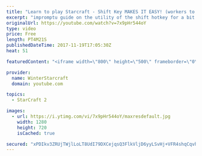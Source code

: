 ```yaml
---
title: "Learn to play Starcraft - Shift Key MAKES IT EASY! (workers to gas, waypoints, ctrl grps, moving)"
excerpt: "impromptu guide on the utility of the shift hotkey for a bit of everything"
originalUrl: https://youtube.com/watch?v=7x9pHr544oY
type: video
price: Free
length: PT4M21S
publishedDateTime: 2017-11-19T17:05:30Z
heat: 51

featuredContent: "<iframe width=\"800\" height=\"500\" frameborder=\"0\" src=\"https://www.youtube.com/embed/7x9pHr544oY\" allow=\"accelerometer; autoplay; encrypted-media; gyroscope; picture-in-picture\" allowfullscreen></iframe>"

provider:
  name: WinterStarcraft
  domain: youtube.com

topics:
  - StarCraft 2

images:
  - url: https://i.ytimg.com/vi/7x9pHr544oY/maxresdefault.jpg
    width: 1280
    height: 720
    isCached: true

secured: "xPDIkv3ZRUjTWjlLoLT8UdI79DXCejqsQ3FlkVljD6yyLSvHj+VFR4shqCqvhAVCw9iWhqFLSKo2HsFR9jCunabfw9r/sGY/jz8w2HaY4XnDFOgIiqhiAq9fnqCQOL0Oj++HoWOffRsxV7pGRs/HAzg0M6+OagSEz+gmCYADxpz6F5eoZZieGTaSYoAd3MwXV/oENsh4AHC4Qm5Coqar8+XfipEhIwV7SAPut1L78vzRN4PSwALQx8Gh3ooXV8oDYQNLNNP01c1oqa7lXG5WCkwrw+rlG2qHG5ztr8f30x8DK+NjpAc0cNfWikkUT+JyA/C67emWEVefNtm57uiAvB04mV1sJraFLumCly/JXPjWeax0aU8ozQhmCQ2ansFMiIcob+kzTUWh7ngc9xOVVC+/co4wvqI65gU7hgZa1Pg=;7W6Mc/ZHaDwI0HIKmLWYfQ=="
---
```


